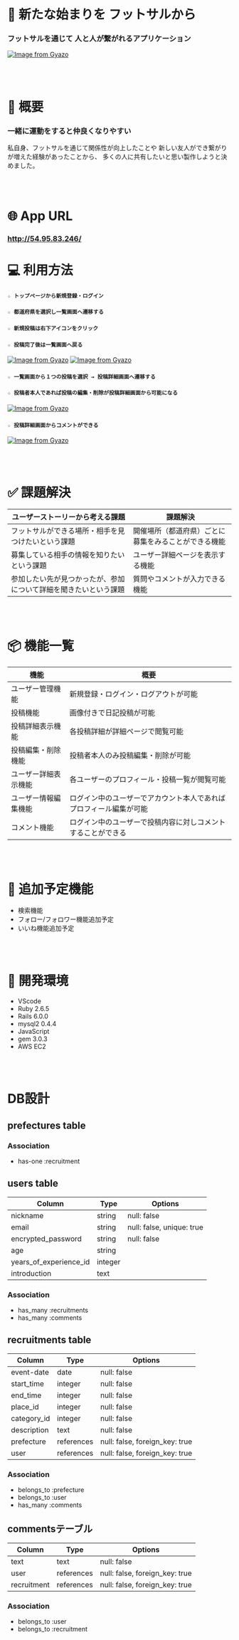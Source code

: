 # 🤝 新たな始まりを フットサルから
### フットサルを通じて 人と人が繋がれるアプリケーション

[![Image from Gyazo](https://i.gyazo.com/ef0718c6dad3f1f90ee3a3cc357e3e1c.jpg)](https://gyazo.com/ef0718c6dad3f1f90ee3a3cc357e3e1c)

<br></br>
# 💭 概要

### 一緒に運動をすると仲良くなりやすい

私自身、フットサルを通じて関係性が向上したことや
新しい友人ができ繋がりが増えた経験があったことから、
多くの人に共有したいと思い製作しようと決めました。

<br></br>
# 🌐  App URL
### **http://54.95.83.246/** 


# 💻  利用方法

#### `☆ トップページから新規登録・ログイン`
#### `☆ 都道府県を選択し一覧画面へ遷移する`
#### `☆ 新規投稿は右下アイコンをクリック`
#### `☆ 投稿完了後は一覧画面へ戻る`<br>
[![Image from Gyazo](https://i.gyazo.com/6d437c80cd7e0fba5156862abdd56355.gif)](https://gyazo.com/6d437c80cd7e0fba5156862abdd56355)
[![Image from Gyazo](https://i.gyazo.com/2ef9987b74f02bf8ea6583bdd325d2aa.gif)](https://gyazo.com/2ef9987b74f02bf8ea6583bdd325d2aa)
<br>
#### `☆ 一覧画面から１つの投稿を選択 → 投稿詳細画面へ遷移する`
#### `☆ 投稿者本人であれば投稿の編集・削除が投稿詳細画面から可能になる`<br>
[![Image from Gyazo](https://i.gyazo.com/6078400ccb23cd2a9e47dafb6ff6ba10.gif)](https://gyazo.com/6078400ccb23cd2a9e47dafb6ff6ba10)
<br>

#### `☆ 投稿詳細画面からコメントができる`<br>
[![Image from Gyazo](https://i.gyazo.com/6b123b219a6ab8f50026f34c8233969b.gif)](https://gyazo.com/6b123b219a6ab8f50026f34c8233969b)

<br></br>
# ✅ 課題解決
| ユーザーストーリーから考える課題                                                        | 課題解決                                         |
| ------------------------------------------------------------------------------- | ------------------------------------------------- |
| フットサルができる場所・相手を見つけたいという課題                                          | 開催場所（都道府県）ごとに募集をみることができる機能 |
| 募集している相手の情報を知りたいという課題                                            | ユーザー詳細ページを表示する機能 |
| 参加したい先が見つかったが、参加について詳細を聞きたいという課題                                  | 質問やコメントが入力できる機能 |

<br></br>
# 📦  機能一覧
| 機能           | 概要             |
| -------------- | -----------------|
| ユーザー管理機能  | 新規登録・ログイン・ログアウトが可能  |
| 投稿機能 | 画像付きで日記投稿が可能 |
| 投稿詳細表示機能 | 各投稿詳細が詳細ページで閲覧可能 |
| 投稿編集・削除機能 | 投稿者本人のみ投稿編集・削除が可能 |
| ユーザー詳細表示機能 | 各ユーザーのプロフィール・投稿一覧が閲覧可能 |
| ユーザー情報編集機能 | ログイン中のユーザーでアカウント本人であればプロフィール編集が可能 |
| コメント機能 | ログイン中のユーザーで投稿内容に対しコメントすることができる |

<br></br>
# 🔨 追加予定機能
- 検索機能
- フォロー/フォロワー機能追加予定
- いいね機能追加予定

<br></br>
# 🚜 開発環境

- VScode
- Ruby 2.6.5
- Rails 6.0.0
- mysql2 0.4.4
- JavaScript
- gem 3.0.3
- AWS EC2

<br></br>
# DB設計

## prefectures table

### Association
- has-one :recruitment


## users table

| Column                 | Type    | Options                   |
| ---------------------- | ------- | ------------------------- |
| nickname               | string  | null: false               |
| email                  | string  | null: false, unique: true |
| encrypted_password     | string  | null: false               |
| age                    | string  |                           |
| years_of_experience_id | integer |                           |
| introduction           | text    |                           |

### Association
- has_many :recruitments
- has_many :comments


## recruitments table

| Column           | Type       | Options                        |
| ---------------- | ---------- | ------------------------------ |
| event-date       | date       | null: false                    |
| start_time       | integer    | null: false                    |
| end_time         | integer    | null: false                    |
| place_id         | integer    | null: false                    |
| category_id      | integer    | null: false                    |
| description      | text       | null: false                    |
| prefecture       | references | null: false, foreign_key: true |
| user             | references | null: false, foreign_key: true |

### Association
- belongs_to :prefecture
- belongs_to :user
- has_many :comments


## commentsテーブル

| Column      | Type       | Options                        |
| ----------- | ---------- | ------------------------------ |
| text        | text       | null: false                    |
| user        | references | null: false, foreign_key: true |
| recruitment | references | null: false, foreign_key: true |

### Association
- belongs_to :user
- belongs_to :recruitment